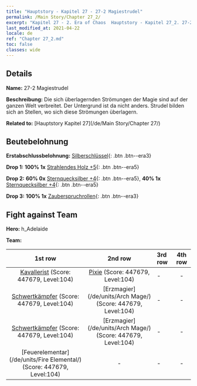 ```yaml
---
title: "Hauptstory - Kapitel 27 - 27-2 Magiestrudel"
permalink: /Main Story/Chapter 27_2/
excerpt: "Kapitel 27 - 2. Era of Chaos  Hauptstory - Kapitel 27_2. 27-2 Magiestrudel"
last_modified_at: 2021-04-22
locale: de
ref: "Chapter 27_2.md"
toc: false
classes: wide
---
```


## Details

 **Name:** 27-2 Magiestrudel

 **Beschreibung:** Die sich überlagernden Strömungen der Magie sind auf der ganzen Welt verbreitet. Der Untergrund ist da nicht anders. Strudel bilden sich an Stellen, wo sich diese Strömungen überlagern.

 **Related to:** [Hauptstory Kapitel 27](/de/Main Story/Chapter 27/)

## Beutebelohnung

 **Erstabschlussbelohnung:** [Silberschlüssel](/ItemsDE/con_693/){: .btn .btn--era3}

 **Drop 1:** **100% 1x** [Strahlendes Holz +5](/ItemsDE/mat_97/){: .btn .btn--era5}

 **Drop 2:** **60% 0x** [Sternquecksilber +4](/ItemsDE/mat_91/){: .btn .btn--era5}, **40% 1x** [Sternquecksilber +4](/ItemsDE/mat_91/){: .btn .btn--era5}

 **Drop 3:** **100% 1x** [Zauberspruchrollen](/ItemsDE/con_694/){: .btn .btn--era3}


## Fight against Team
 **Hero:** h_Adelaide

 **Team:**


  | 1st row | 2nd row | 3rd row | 4th row |
  |:----:|:----:|:----|:----:|
  | [Kavallerist](/de/units/Cavalier/) (Score: 447679, Level:104)  | [Pixie](/de/units/Sprite/) (Score: 447679, Level:104)  | - | - |
  | [Schwertkämpfer](/de/units/Swordsman/) (Score: 447679, Level:104)  | [Erzmagier](/de/units/Arch Mage/) (Score: 447679, Level:104)  | - | - |
  | [Schwertkämpfer](/de/units/Swordsman/) (Score: 447679, Level:104)  | [Erzmagier](/de/units/Arch Mage/) (Score: 447679, Level:104)  | - | - |
  | [Feuerelementar](/de/units/Fire Elemental/) (Score: 447679, Level:104)  | - | - | - |


